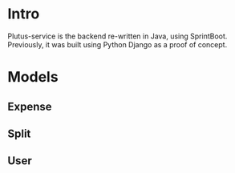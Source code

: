 # Intro

Plutus-service is the backend re-written in Java, using SprintBoot. Previously, it was built using Python Django as 
a proof of concept.

# Models

## Expense

## Split

## User